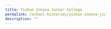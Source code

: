 ```yaml
---
title: Yishun Innova Junior College
permalink: /school-histories/yishun-innova-jc/
description: ""
---
```

